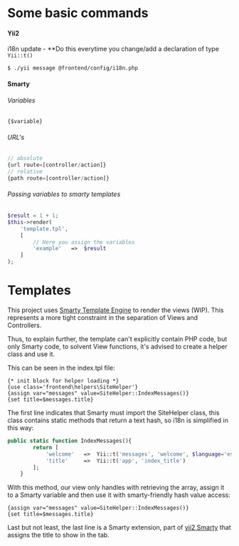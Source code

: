 # Some basic commands

#### Yii2

i18n update - **Do this everytime you change/add a declaration of type `Yii::t()`
```
$ ./yii message @frontend/config/i18n.php
```

#### Smarty

###### Variables
```
{$variable}
```

###### URL's
```php
// absolute
{url route=[controller/action]}
// relative
{path route=[controller/action]}
```

###### Passing variables to smarty templates
```php
$result = 1 + 1;
$this->render(
    'template.tpl',
    [
        // Here you assign the variables
        'example'   =>  $result  
    ]
);
```

# Templates

This project uses [Smarty Template Engine](http://www.smarty.net/) to render the views (WIP).
This represents a more tight constraint in the separation of Views and Controllers.

Thus, to explain further, the template can't explicitly contain PHP code, but only Smarty code, to
solvent View functions, it's advised to create a helper class and use it.

This can be seen in the index.tpl file:
```smarty
{* init block for helper loading *}
{use class='frontend\helpers\SiteHelper'}
{assign var="messages" value=SiteHelper::IndexMessages()}
{set title=$messages.title}
```

The first line indicates that Smarty must import the SiteHelper class, this class contains static methods that
return a text hash, so i18n is simplified in this way:
```php
public static function IndexMessages(){
        return [
            'welcome'   =>  Yii::t('messages', 'welcome', $language='es'),
            'title'     =>  Yii::t('app', 'index_title')
        ];
    }
```

With this method, our view only handles with retrieving the array, assign it to a Smarty variable and then
use it with smarty-friendly hash value access:
```smarty
{assign var="messages" value=SiteHelper::IndexMessages()}
{set title=$messages.title}
```

Last but not least, the last line is a Smarty extension, part of [yii2 Smarty](https://github.com/yiisoft/yii2-smarty)
that assigns the title to show in the tab.